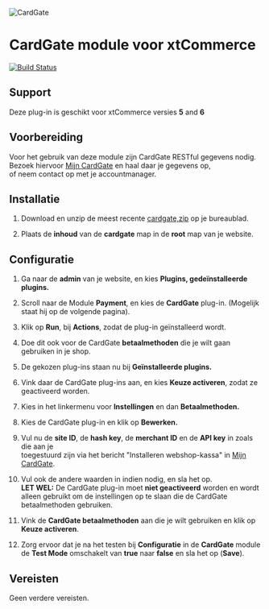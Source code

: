 ![CardGate](https://cdn.curopayments.net/thumb/200/logos/cardgate.png)

# CardGate module voor xtCommerce

[![Build Status](https://travis-ci.org/cardgate/xtcommerce.svg?branch=master)](https://travis-ci.org/cardgate/xtcommerce)

## Support

Deze plug-in is geschikt voor xtCommerce versies **5** and **6**

## Voorbereiding

Voor het gebruik van deze module zijn CardGate RESTful gegevens nodig.  
Bezoek hiervoor [Mijn CardGate](https://my.cardgate.com/) en haal daar je gegevens op,  
of neem contact op met je accountmanager.

## Installatie

1. Download en unzip de meest recente [cardgate,zip](https://github.com/cardgate/xtcommerce/releases/) op je bureaublad.

2. Plaats de **inhoud** van de **cardgate** map in de **root** map van je website.

## Configuratie

1. Ga naar de **admin** van je website, en kies **Plugins, gedeïnstalleerde plugins.**

2. Scroll naar de Module **Payment**, en kies de **CardGate** plug-in. (Mogelijk staat hij op de volgende pagina).

3. Klik op **Run**, bij **Actions**, zodat de plug-in geïnstalleerd wordt.

4. Doe dit ook voor de CardGate **betaalmethoden** die je wilt gaan gebruiken in je shop.

5. De gekozen plug-ins staan nu bij **Geïnstalleerde plugins.**

6. Vink daar de CardGate plug-ins aan, en kies **Keuze activeren**, zodat ze geactiveerd worden.

7. Kies in het linkermenu voor **Instellingen** en dan **Betaalmethoden.**

8. Kies de CardGate plug-in en klik op **Bewerken.**

9. Vul nu de **site ID**, de **hash key**, de **merchant ID** en de **API key** in zoals die aan je  
   toegestuurd zijn via het bericht "Installeren webshop-kassa" in [Mijn CardGate](https://my.cardgate.com/).

10. Vul ook de andere waarden in indien nodig, en sla het op.  
   **LET WEL:** De CardGate plug-in moet **niet geactiveerd** worden en wordt alleen gebruikt om de instellingen op te slaan die de CardGate betaalmethoden gebruiken.

11. Vink de **CardGate betaalmethoden** aan die je wilt gebruiken en klik op **Keuze activeren**.

12. Zorg ervoor dat je na het testen bij **Configuratie** in de **CardGate** module de **Test Mode** omschakelt van **true** naar **false** en sla het op (**Save**).

## Vereisten

Geen verdere vereisten.
